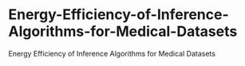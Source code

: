 # Energy-Efficiency-of-Inference-Algorithms-for-Medical-Datasets
Energy Efficiency of Inference Algorithms for Medical Datasets
